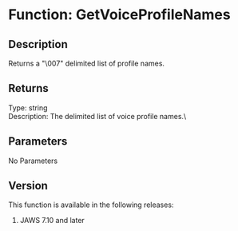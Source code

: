 # Function: GetVoiceProfileNames

## Description

Returns a \"\\007\" delimited list of profile names.

## Returns

Type: string\
Description: The delimited list of voice profile names.\

## Parameters

No Parameters

## Version

This function is available in the following releases:

1.  JAWS 7.10 and later
